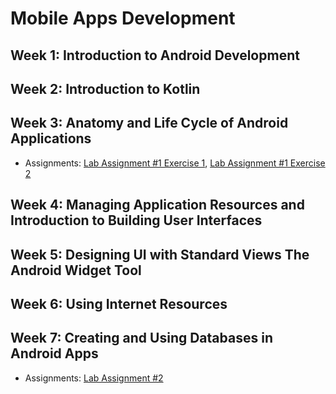 # Mobile Apps Development

## Week 1: Introduction to Android Development 

## Week 2: Introduction to Kotlin

## Week 3: Anatomy and Life Cycle of Android Applications

- Assignments: [Lab Assignment #1 Exercise 1](https://github.com/ttran375/johnsmith_COMP304Assignment1_Ex1), [Lab Assignment #1 Exercise 2](https://github.com/ttran375/johnsmith_COMP304Assignment1_Ex2)

## Week 4: Managing Application Resources and Introduction to Building User Interfaces

## Week 5: Designing UI with Standard Views The Android Widget Tool

## Week 6: Using Internet Resources 

## Week 7: Creating and Using Databases in Android Apps 

- Assignments: [Lab Assignment #2](https://github.com/ttran375/comp304-assignment2)
